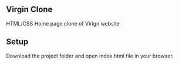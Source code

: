## Virgin Clone

HTML/CSS Home page clone of Virign website

## Setup

Download the project folder and open index.html file in your browser.
